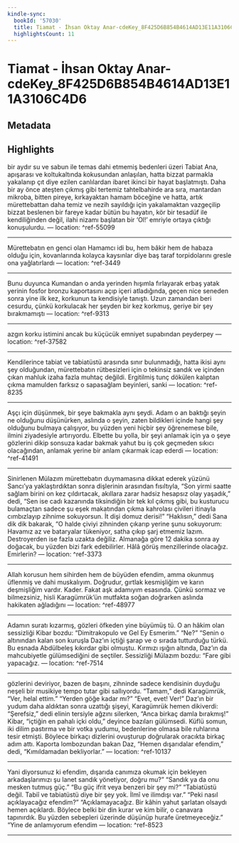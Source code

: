 ```yaml
---
kindle-sync:
  bookId: '57030'
  title: Tiamat - İhsan Oktay Anar-cdeKey_8F425D6B854B4614AD13E11A3106C4D6
  highlightsCount: 11
---
```

# Tiamat - İhsan Oktay Anar-cdeKey_8F425D6B854B4614AD13E11A3106C4D6
## Metadata


## Highlights
bir aydır su ve sabun ile temas dahi etmemiş bedenleri üzeri Tabiat Ana, apışarası ve koltukaltında kokusundan anlaşılan, hatta bizzat parmakla yakalanıp çıt diye ezilen canlılardan ibaret ikinci bir hayat başlatmıştı. Daha bir ay önce ateşten çıkmış gibi tertemiz tahtelbahirde ara sıra, mantardan mikroba, bitten pireye, kırkayaktan hamam böceğine ve hatta, artık mürettebattan daha temiz ve nezih sayıldığı için yakalamaktan vazgeçilip bizzat beslenen bir fareye kadar bütün bu hayatın, kör bir tesadüf ile kendiliğinden değil, ilahi nizamı başlatan bir ‘Ol!’ emriyle ortaya çıktığı konuşulurdu. — location: []() ^ref-55099

---
Mürettebatın en genci olan Hamamcı idi bu, hem bâkir hem de habaza olduğu için, kovanlarında kolayca kaysınlar diye baş taraf torpidolarını gresle ona yağlatırlardı — location: []() ^ref-3449

---
Bunu duyunca Kumandan o anda yerinden hışımla fırlayarak erbaş yatak yerinin fosfor bronzu kaportasını açıp içeri atladığında, geçen nice seneden sonra yine ilk kez, korkunun ta kendisiyle tanıştı. Uzun zamandan beri cesurdu, çünkü korkulacak her şeyden bir kez korkmuş, geriye bir şey bırakmamıştı — location: []() ^ref-9313

---
azgın korku istimini ancak bu küçücük emniyet supabından peyderpey — location: []() ^ref-37582

---
Kendilerince tabiat ve tabiatüstü arasında sınır bulunmadığı, hatta ikisi aynı şey olduğundan, mürettebatın rütbesizleri için o tekinsiz sandık ve içinden çıkan mahluk izaha fazla muhtaç değildi. Ergitilmiş tunç dökülen kalıptan çıkma mamulden farksız o sapasağlam beyinleri, sanki — location: []() ^ref-8235

---
Aşçı için düşünmek, bir şeye bakmakla aynı şeydi. Adam o an baktığı şeyin ne olduğunu düşünürken, aslında o şeyin, zaten bildikleri içinde hangi şey olduğunu bulmaya çalışıyor, bu yüzden yeni hiçbir şey öğrenemese bile, ilmini ziyadesiyle artırıyordu. Elbette bu yolla, bir şeyi anlamak için ya o şeye gözlerini dikip sonsuza kadar bakmak yahut bu iş çok geçmeden sıkıcı olacağından, anlamak yerine bir anlam çıkarmak icap ederdi — location: []() ^ref-41491

---
Sinirlenen Mülazım mürettebatın duymamasına dikkat ederek yüzünü Sancı’ya yaklaştırdıktan sonra dişlerinin arasından fısıltıyla, “Son yirmi saatte sağlam birini on kez çıldırtacak, akıllara zarar hadsiz hesapsız olay yaşadık,” dedi, “Sen ise cadı kazanında tiksindiğin bir tek kıl çıkmış gibi, bu kusturucu bulamaçtan sadece şu eşek makatından çıkma kahrolası çivileri itinayla cımbızlayıp zihnime sokuyorsun. İt dişi domuz derisi!” “Haklısın,” dedi Sana dik dik bakarak, “O halde çiviyi zihninden çıkarıp yerine şunu sokuyorum: Havamız az ve bataryalar tükeniyor, satha çıkıp şarj etmemiz lazım. Destroyerden ise fazla uzakta değiliz. Almanağa göre 12 dakika sonra ay doğacak, bu yüzden bizi fark edebilirler. Hâlâ görüş menzillerinde olacağız. Emirlerin? — location: []() ^ref-3373

---
Allah korusun hem sihirden hem de büyüden efendim, amma okunmuş üflenmiş ve dahi muskalıyım. Doğrudur, gırtlak kesmişliğim ve karın deşmişliğim vardır. Kader. Fakat aşk adamıyım esasında. Çünkü sormaz ve bilmezsiniz, hisli Karagümrük’ün mutfakta soğan doğrarken aslında hakikaten ağladığını — location: []() ^ref-48977

---
Adamın suratı kızarmış, gözleri öfkeden yine büyümüş­ tü. O an hâkim olan sessizliği Kibar bozdu: “Dimitrakopulo ve Gel Ey Esmerim.” “Ne?” “Senin o altınından kalan son kuruşla Daz’ın içtiği şarap ve o sırada tutturduğu türkü. Bu esnada Abdülbeleş kıkırdar gibi olmuştu. Kırmızı ışığın altında, Daz’ın da mahcubiyetle gülümsediğini de seçtiler. Sessizliği Mülazım bozdu: “Fare gibi yapacağız. — location: []() ^ref-7514

---
gözlerini deviriyor, bazen de başını, zihninde sadece kendisinin duyduğu neşeli bir musikiye tempo tutar gibi sallıyordu. “Tamam,” dedi Karagümrük, “Ver, helal ettim.” “Yerden göğe kadar mı?” “Evet, evet! Ver!” Daz’ın bir yudum daha aldıktan sonra uzattığı şişeyi, Karagümrük hemen dikiverdi: “Şerefsiz,” dedi elinin tersiyle ağzını silerken, “Anca birkaç damla bırakmış!” Kibar, “içtiğin en pahalı içki oldu,” deyince bazıları gülümsedi. Küflü somun, iki dilim pastırma ve bir votka yudumu, bedenlerine olmasa bile ruhlarına tesir etmişti. Böylece birkaçı dizlerini ovuşturup doğrularak oracıkta birkaç adım attı. Kaporta lombozundan bakan Daz, “Hemen dışarıdalar efendim,” dedi, “Kımıldamadan bekliyorlar.” — location: []() ^ref-10137

---
Yani diyorsunuz ki efendim, dışarıda canımıza okumak için bekleyen arkadaşlarımızı şu lanet sandık yönetiyor, doğru mu?” “Sandık ya da onu mesken tutmuş güç.” “Bu güç ifrit veya benzeri bir şey mi?” “Tabiatüstü değil. Tabiî ve tabiatüstü diye bir şey yok. İlmî ve ilimdışı var.” “Peki nasıl açıklayacağız efendim?” “Açıklamayacağız. Bir kâhin yahut şarlatan olsaydı hemen açıklardı. Böylece belki bir din kurar ve kim bilir, o canavara tapınırdık. Bu yüzden sebepleri üzerinde düşünüp hurafe üretmeyeceğiz.” “Yine de anlamıyorum efendim — location: []() ^ref-8523

---
